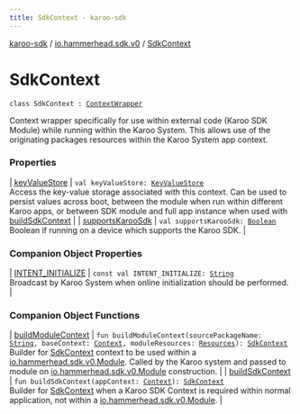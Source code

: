 ```yaml
---
title: SdkContext - karoo-sdk
---
```


[karoo-sdk](../../index.html) / [io.hammerhead.sdk.v0](../index.html) / [SdkContext](./index.html)

# SdkContext

`class SdkContext : `[`ContextWrapper`](https://developer.android.com/reference/android/content/ContextWrapper.html)

Context wrapper specifically for use within external code (Karoo SDK Module)
while running within the Karoo System. This allows use of the originating packages
resources within the Karoo System app context.

### Properties

| [keyValueStore](key-value-store.html) | `val keyValueStore: `[`KeyValueStore`](../-key-value-store/index.html)<br>Access the key-value storage associated with this context. Can be used to persist values across boot, between the module when run within different Karoo apps, or between SDK module and full app instance when used with [buildSdkContext](build-sdk-context.html) |
| [supportsKarooSdk](supports-karoo-sdk.html) | `val supportsKarooSdk: `[`Boolean`](https://kotlinlang.org/api/latest/jvm/stdlib/kotlin/-boolean/index.html)<br>Boolean if running on a device which supports the Karoo SDK. |

### Companion Object Properties

| [INTENT_INITIALIZE](-i-n-t-e-n-t_-i-n-i-t-i-a-l-i-z-e.html) | `const val INTENT_INITIALIZE: `[`String`](https://kotlinlang.org/api/latest/jvm/stdlib/kotlin/-string/index.html)<br>Broadcast by Karoo System when online initialization should be performed. |

### Companion Object Functions

| [buildModuleContext](build-module-context.html) | `fun buildModuleContext(sourcePackageName: `[`String`](https://kotlinlang.org/api/latest/jvm/stdlib/kotlin/-string/index.html)`, baseContext: `[`Context`](https://developer.android.com/reference/android/content/Context.html)`, moduleResources: `[`Resources`](https://developer.android.com/reference/android/content/res/Resources.html)`): `[`SdkContext`](./index.html)<br>Builder for [SdkContext](./index.html) context to be used within a [io.hammerhead.sdk.v0.Module](../-module/index.html). Called by the Karoo system and passed to module on [io.hammerhead.sdk.v0.Module](../-module/index.html) construction. |
| [buildSdkContext](build-sdk-context.html) | `fun buildSdkContext(appContext: `[`Context`](https://developer.android.com/reference/android/content/Context.html)`): `[`SdkContext`](./index.html)<br>Builder for [SdkContext](./index.html) when a Karoo SDK Context is required within normal application, not within a [io.hammerhead.sdk.v0.Module](../-module/index.html). |

